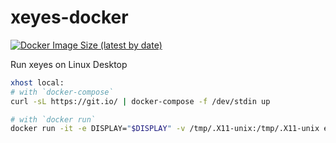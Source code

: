 # xeyes-docker

[![Docker Image Size (latest by date)](https://img.shields.io/docker/image-size/eggplanter/xeyes)](https://hub.docker.com/r/eggplanter/xeyes)

Run xeyes on Linux Desktop

```bash
xhost local:
# with `docker-compose`
curl -sL https://git.io/ | docker-compose -f /dev/stdin up

# with `docker run`
docker run -it -e DISPLAY="$DISPLAY" -v /tmp/.X11-unix:/tmp/.X11-unix eggplanter/xeyes
```
